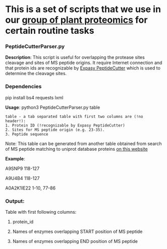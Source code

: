 # This is a set of scripts that we use in our [group of plant proteomics](http://plantprot.lab/) for certain routine tasks 
### PeptideCutterParser.py
__Description__: This script is useful for overlapping the protease sites cleavage and sites of MS peptide origins. 
	It require Internet connection and that protein ids are recognizable by [Expasy PeptideCutter](https://web.expasy.org/peptide_cutter/) which is used to determine the cleavage sites.

### Dependencies

pip install bs4 requests lxml

__Usage__: python3 PeptideCutterParser.py table

	table - a tab separated table with first two columns are (!no header!):
	1. Protein ID (!recognizable by Expasy PeptideCutter)
	2. Sites for MS peptide origin (e.g. 23-35).
	3. Peptide sequence

Note: This table can be generated from another table obtained from search of MS peptide 
matching to uniprot database proteins [on this website](https://research.bioinformatics.udel.edu/peptidematch/batchpeptidematch.jsp) 

__Example__:

A9SNP9	118-127

A9U4B4	118-127

A0A2K1IE22	1-10, 77-86

### Output:

Table with first following columns: 

1. protein_id 

2. Names of enzymes overlapping START position of MS peptide

3. Names of enzymes overlapping END position of MS peptide
